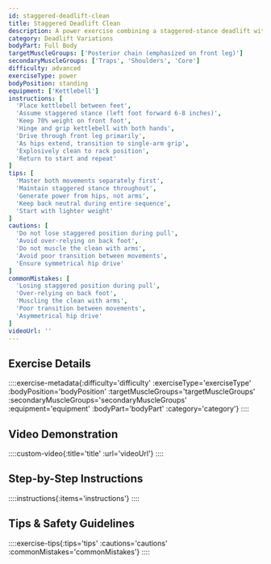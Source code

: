 ```yaml
---
id: staggered-deadlift-clean
title: Staggered Deadlift Clean
description: A power exercise combining a staggered-stance deadlift with an explosive clean, developing unilateral strength and power while teaching force transfer from an asymmetrical position.
category: Deadlift Variations
bodyPart: Full Body
targetMuscleGroups: ['Posterior chain (emphasized on front leg)']
secondaryMuscleGroups: ['Traps', 'Shoulders', 'Core']
difficulty: advanced
exerciseType: power
bodyPosition: standing
equipment: ['Kettlebell']
instructions: [
  'Place kettlebell between feet',
  'Assume staggered stance (left foot forward 6-8 inches)',
  'Keep 70% weight on front foot',
  'Hinge and grip kettlebell with both hands',
  'Drive through front leg primarily',
  'As hips extend, transition to single-arm grip',
  'Explosively clean to rack position',
  'Return to start and repeat'
]
tips: [
  'Master both movements separately first',
  'Maintain staggered stance throughout',
  'Generate power from hips, not arms',
  'Keep back neutral during entire sequence',
  'Start with lighter weight'
]
cautions: [
  'Do not lose staggered position during pull',
  'Avoid over-relying on back foot',
  'Do not muscle the clean with arms',
  'Avoid poor transition between movements',
  'Ensure symmetrical hip drive'
]
commonMistakes: [
  'Losing staggered position during pull',
  'Over-relying on back foot',
  'Muscling the clean with arms',
  'Poor transition between movements',
  'Asymmetrical hip drive'
]
videoUrl: ''
---
```


## Exercise Details

::::exercise-metadata{:difficulty='difficulty' :exerciseType='exerciseType' :bodyPosition='bodyPosition' :targetMuscleGroups='targetMuscleGroups' :secondaryMuscleGroups='secondaryMuscleGroups' :equipment='equipment' :bodyPart='bodyPart' :category='category'}
::::

## Video Demonstration

::::custom-video{:title='title' :url='videoUrl'}
::::

## Step-by-Step Instructions

::::instructions{:items='instructions'}
::::

## Tips & Safety Guidelines

::::exercise-tips{:tips='tips' :cautions='cautions' :commonMistakes='commonMistakes'}
::::
